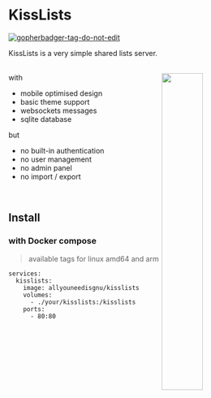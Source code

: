 # KissLists

<a href='https://github.com/jpoles1/gopherbadger' target='_blank'>![gopherbadger-tag-do-not-edit](https://img.shields.io/badge/Go%20Coverage-79%25-brightgreen.svg?longCache=true&style=flat)</a>

KissLists is a very simple shared lists server.
<br><br>

<img align="right" width="40%" src="https://i.imgur.com/EXNsN7s.png">

with

- mobile optimised design
- basic theme support
- websockets messages
- sqlite database

but

- no built-in authentication 
- no user management
- no admin panel
- no import / export

<br>

## Install

### with Docker compose

> available tags for linux amd64 and arm <br>

```
services:
  kisslists:
    image: allyouneedisgnu/kisslists
    volumes:
      - ./your/kisslists:/kisslists
    ports:
      - 80:80
```
